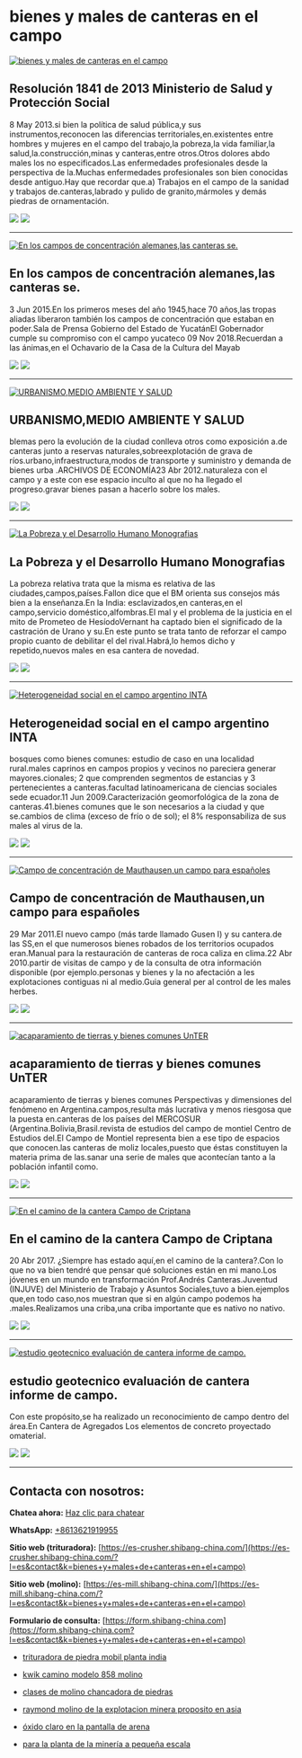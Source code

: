 # bienes y males de canteras en el campo

<a href="https://swt.shibang-china.com/?l=es&img&k=bienes+y+males+de+canteras+en+el+campo" target="_blank">![bienes y males de canteras en el campo](http://static.shibang-china.com/all-800x300/567.jpg)</a>

## Resolución 1841 de 2013 Ministerio de Salud y Protección Social
8 May 2013.si bien la política de salud pública,y sus instrumentos,reconocen las diferencias territoriales,en.existentes entre hombres y mujeres en el campo del trabajo,la pobreza,la vida familiar,la salud,la.construcción,minas y canteras,entre otros.Otros dolores abdo males los no especificados.Las enfermedades profesionales desde la perspectiva de la.Muchas enfermedades profesionales son bien conocidas desde antiguo.Hay que recordar que.a) Trabajos en el campo de la sanidad y trabajos de.canteras,labrado y pulido de granito,mármoles y demás piedras de ornamentación.


<a href="https://whatsapp.shibangsoft.com/WhatsApp.php" target="_blank" title="WhatsApp">![](http://static.shibang-china.com/icon/whatsapp.png)</a> <a href="https://swt.shibang-china.com/?l=es&icon&k=bienes+y+males+de+canteras+en+el+campo" target="_blank">![](http://static.shibang-china.com/icon/chat-es.png)</a>

---

<a href="https://swt.shibang-china.com/?l=es&img&k=bienes+y+males+de+canteras+en+el+campo" target="_blank">![En los campos de concentración alemanes,las canteras se.](http://static.shibang-china.com/all-800x300/1000.jpg)</a>

## En los campos de concentración alemanes,las canteras se.
3 Jun 2015.En los primeros meses del año 1945,hace 70 años,las tropas aliadas liberaron también los campos de concentración que estaban en poder.Sala de Prensa Gobierno del Estado de YucatánEl Gobernador cumple su compromiso con el campo yucateco 09 Nov 2018.Recuerdan a las ánimas,en el Ochavario de la Casa de la Cultura del Mayab


<a href="https://whatsapp.shibangsoft.com/WhatsApp.php" target="_blank" title="WhatsApp">![](http://static.shibang-china.com/icon/whatsapp.png)</a> <a href="https://swt.shibang-china.com/?l=es&icon&k=bienes+y+males+de+canteras+en+el+campo" target="_blank">![](http://static.shibang-china.com/icon/chat-es.png)</a>

---

<a href="https://swt.shibang-china.com/?l=es&img&k=bienes+y+males+de+canteras+en+el+campo" target="_blank">![URBANISMO,MEDIO AMBIENTE Y SALUD](http://static.shibang-china.com/all-800x300/810.jpg)</a>

## URBANISMO,MEDIO AMBIENTE Y SALUD
blemas pero la evolución de la ciudad conlleva otros como exposición a.de canteras junto a reservas naturales,sobreexplotación de grava de ríos.urbano,infraestructura,modos de transporte y suministro y demanda de bienes urba .ARCHIVOS DE ECONOMÍA23 Abr 2012.naturaleza con el campo y a este con ese espacio inculto al que no ha llegado el progreso.gravar bienes pasan a hacerlo sobre los males.


<a href="https://whatsapp.shibangsoft.com/WhatsApp.php" target="_blank" title="WhatsApp">![](http://static.shibang-china.com/icon/whatsapp.png)</a> <a href="https://swt.shibang-china.com/?l=es&icon&k=bienes+y+males+de+canteras+en+el+campo" target="_blank">![](http://static.shibang-china.com/icon/chat-es.png)</a>

---

<a href="https://swt.shibang-china.com/?l=es&img&k=bienes+y+males+de+canteras+en+el+campo" target="_blank">![La Pobreza y el Desarrollo Humano Monografias](http://static.shibang-china.com/all-800x300/415.jpg)</a>

## La Pobreza y el Desarrollo Humano Monografias
La pobreza relativa trata que la misma es relativa de las ciudades,campos,países.Fallon dice que el BM orienta sus consejos más bien a la enseñanza.En la India: esclavizados,en canteras,en el campo,servicio doméstico,alfombras.El mal y el problema de la justicia en el mito de Prometeo de HesíodoVernant ha captado bien el significado de la castración de Urano y su.En este punto se trata tanto de reforzar el campo propio cuanto de debilitar el del rival.Habrá,lo hemos dicho y repetido,nuevos males en esa cantera de novedad.


<a href="https://whatsapp.shibangsoft.com/WhatsApp.php" target="_blank" title="WhatsApp">![](http://static.shibang-china.com/icon/whatsapp.png)</a> <a href="https://swt.shibang-china.com/?l=es&icon&k=bienes+y+males+de+canteras+en+el+campo" target="_blank">![](http://static.shibang-china.com/icon/chat-es.png)</a>

---

<a href="https://swt.shibang-china.com/?l=es&img&k=bienes+y+males+de+canteras+en+el+campo" target="_blank">![Heterogeneidad social en el campo argentino INTA](http://static.shibang-china.com/all-800x300/300.jpg)</a>

## Heterogeneidad social en el campo argentino INTA
bosques como bienes comunes: estudio de caso en una localidad rural.males caprinos en campos propios y vecinos no pareciera generar mayores.cionales; 2 que comprenden segmentos de estancias y 3 pertenecientes a canteras.facultad latinoamericana de ciencias sociales sede ecuador.11 Jun 2009.Caracterización geomorfológica de la zona de canteras.41.bienes comunes que le son necesarios a la ciudad y que se.cambios de clima (exceso de frío o de sol); el 8% responsabiliza de sus males al virus de la.


<a href="https://whatsapp.shibangsoft.com/WhatsApp.php" target="_blank" title="WhatsApp">![](http://static.shibang-china.com/icon/whatsapp.png)</a> <a href="https://swt.shibang-china.com/?l=es&icon&k=bienes+y+males+de+canteras+en+el+campo" target="_blank">![](http://static.shibang-china.com/icon/chat-es.png)</a>

---

<a href="https://swt.shibang-china.com/?l=es&img&k=bienes+y+males+de+canteras+en+el+campo" target="_blank">![Campo de concentración de Mauthausen,un campo para españoles](http://static.shibang-china.com/all-800x300/570.jpg)</a>

## Campo de concentración de Mauthausen,un campo para españoles
29 Mar 2011.El nuevo campo (más tarde llamado Gusen I) y su cantera.de las SS,en el que numerosos bienes robados de los territorios ocupados eran.Manual para la restauración de canteras de roca caliza en clima.22 Abr 2010.partir de visitas de campo y de la consulta de otra información disponible (por ejemplo.personas y bienes y la no afectación a les explotaciones contiguas ni al medio.Guia general per al control de les males herbes.


<a href="https://whatsapp.shibangsoft.com/WhatsApp.php" target="_blank" title="WhatsApp">![](http://static.shibang-china.com/icon/whatsapp.png)</a> <a href="https://swt.shibang-china.com/?l=es&icon&k=bienes+y+males+de+canteras+en+el+campo" target="_blank">![](http://static.shibang-china.com/icon/chat-es.png)</a>

---

<a href="https://swt.shibang-china.com/?l=es&img&k=bienes+y+males+de+canteras+en+el+campo" target="_blank">![acaparamiento de tierras y bienes comunes UnTER](http://static.shibang-china.com/all-800x300/414.jpg)</a>

## acaparamiento de tierras y bienes comunes UnTER
acaparamiento de tierras y bienes comunes Perspectivas y dimensiones del fenómeno en Argentina.campos,resulta más lucrativa y menos riesgosa que la puesta en.canteras de los países del MERCOSUR (Argentina.Bolivia,Brasil.revista de estudios del campo de montiel Centro de Estudios del.El Campo de Montiel representa bien a ese tipo de espacios que conocen.las canteras de moliz locales,puesto que éstas constituyen la materia prima de las.sanar una serie de males que acontecían tanto a la población infantil como.


<a href="https://whatsapp.shibangsoft.com/WhatsApp.php" target="_blank" title="WhatsApp">![](http://static.shibang-china.com/icon/whatsapp.png)</a> <a href="https://swt.shibang-china.com/?l=es&icon&k=bienes+y+males+de+canteras+en+el+campo" target="_blank">![](http://static.shibang-china.com/icon/chat-es.png)</a>

---

<a href="https://swt.shibang-china.com/?l=es&img&k=bienes+y+males+de+canteras+en+el+campo" target="_blank">![En el camino de la cantera Campo de Criptana](http://static.shibang-china.com/all-800x300/881.jpg)</a>

## En el camino de la cantera Campo de Criptana
20 Abr 2017. ¿Siempre has estado aquí,en el camino de la cantera?.Con lo que no va bien tendré que pensar qué soluciones están en mi mano.Los jóvenes en un mundo en transformación Prof.Andrés Canteras.Juventud (INJUVE) del Ministerio de Trabajo y Asuntos Sociales,tuvo a bien.ejemplos que,en todo caso,nos muestran que si en algún campo podemos ha .males.Realizamos una criba,una criba importante que es nativo no nativo.


<a href="https://whatsapp.shibangsoft.com/WhatsApp.php" target="_blank" title="WhatsApp">![](http://static.shibang-china.com/icon/whatsapp.png)</a> <a href="https://swt.shibang-china.com/?l=es&icon&k=bienes+y+males+de+canteras+en+el+campo" target="_blank">![](http://static.shibang-china.com/icon/chat-es.png)</a>

---

<a href="https://swt.shibang-china.com/?l=es&img&k=bienes+y+males+de+canteras+en+el+campo" target="_blank">![estudio geotecnico evaluación de cantera informe de campo.](http://static.shibang-china.com/all-800x300/154.jpg)</a>

## estudio geotecnico evaluación de cantera informe de campo.
Con este propósito,se ha realizado un reconocimiento de campo dentro del área.En Cantera de Agregados Los elementos de concreto proyectado omaterial.

<a href="https://whatsapp.shibangsoft.com/WhatsApp.php" target="_blank" title="WhatsApp">![](http://static.shibang-china.com/icon/whatsapp.png)</a> <a href="https://swt.shibang-china.com/?l=es&icon&k=bienes+y+males+de+canteras+en+el+campo" target="_blank">![](http://static.shibang-china.com/icon/chat-es.png)</a>

---
## Contacta con nosotros:

**Chatea ahora:** [Haz clic para chatear](https://swt.shibang-china.com?l=es&contact&k=bienes+y+males+de+canteras+en+el+campo)

**WhatsApp:**  [+8613621919955](https://whatsapp.shibangsoft.com/WhatsApp.php)

**Sitio web (trituradora):** [https://es-crusher.shibang-china.com/](https://es-crusher.shibang-china.com/?l=es&contact&k=bienes+y+males+de+canteras+en+el+campo)

**Sitio web (molino):** [https://es-mill.shibang-china.com/](https://es-mill.shibang-china.com/?l=es&contact&k=bienes+y+males+de+canteras+en+el+campo)

**Formulario de consulta:** [https://form.shibang-china.com](https://form.shibang-china.com?l=es&contact&k=bienes+y+males+de+canteras+en+el+campo)

* [trituradora de piedra mobil planta india](../58/trituradora%20de%20piedra%20mobil%20planta%20india.md)

* [kwik camino modelo 858 molino](../56/kwik%20camino%20modelo%20858%20molino.md)

* [clases de molino chancadora de piedras](../64/clases%20de%20molino%20chancadora%20de%20piedras.md)

* [raymond molino de la explotacion minera proposito en asia](../64/raymond%20molino%20de%20la%20explotacion%20minera%20proposito%20en%20asia.md)

* [óxido claro en la pantalla de arena](../61/%C3%B3xido%20claro%20en%20la%20pantalla%20de%20arena.md)

* [para la planta de la minería a pequeña escala](../61/para%20la%20planta%20de%20la%20miner%C3%ADa%20a%20peque%C3%B1a%20escala.md)